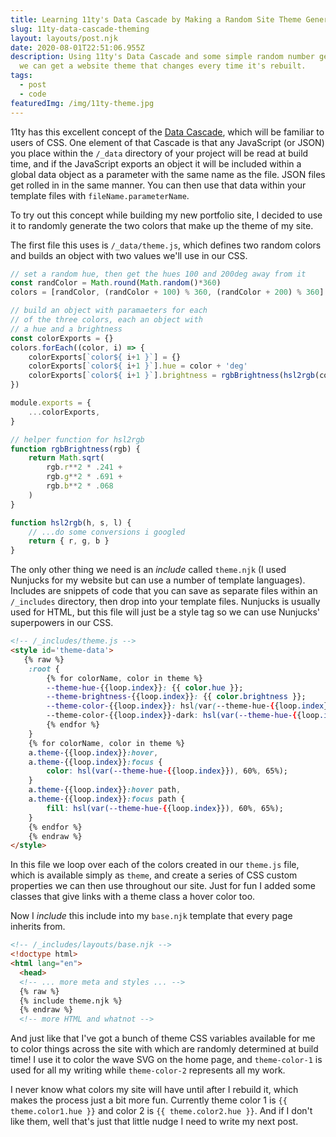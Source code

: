 ```yaml
---
title: Learning 11ty's Data Cascade by Making a Random Site Theme Generator
slug: 11ty-data-cascade-theming
layout: layouts/post.njk
date: 2020-08-01T22:51:06.955Z
description: Using 11ty's Data Cascade and some simple random number generation
  we can get a website theme that changes every time it's rebuilt.
tags:
  - post
  - code
featuredImg: /img/11ty-theme.jpg
---
```

11ty has this excellent concept of the [Data Cascade](https://www.11ty.dev/docs/data-cascade/), which will be familiar to users of CSS. One element of that Cascade is that any JavaScript (or JSON) you place within the `/_data` directory of your project will be read at build time, and if the JavaScript exports an object it will be included within a global data object as a parameter with the same name as the file. JSON files get rolled in in the same manner. You can then use that data within your template files with `fileName.parameterName`.

To try out this concept while building my new portfolio site, I decided to use it to randomly generate the two colors that make up the theme of my site.

The first file this uses is `/_data/theme.js`, which defines two random colors and builds an object with two values we'll use in our CSS.

```jsx
// set a random hue, then get the hues 100 and 200deg away from it
const randColor = Math.round(Math.random()*360)
colors = [randColor, (randColor + 100) % 360, (randColor + 200) % 360]

// build an object with paramaeters for each
// of the three colors, each an object with
// a hue and a brightness
const colorExports = {}
colors.forEach((color, i) => {
    colorExports[`color${ i+1 }`] = {}
    colorExports[`color${ i+1 }`].hue = color + 'deg'
    colorExports[`color${ i+1 }`].brightness = rgbBrightness(hsl2rgb(color/360, .5, .5)).toPrecision(3)
})

module.exports = {
    ...colorExports,
}

// helper function for hsl2rgb
function rgbBrightness(rgb) {
    return Math.sqrt(
        rgb.r**2 * .241 +
        rgb.g**2 * .691 +
        rgb.b**2 * .068
    )
}

function hsl2rgb(h, s, l) {
    // ...do some conversions i googled
    return { r, g, b }
}
```

The only other thing we need is an *include* called `theme.njk` (I used Nunjucks for my website but can use a number of template languages). Includes are snippets of code that you can save as separate files within an `/_includes` directory, then drop into your template files. Nunjucks is usually used for HTML, but this file will just be a style tag so we can use Nunjucks' superpowers in our CSS.

<div class='steezy-pre'>

```html
<!-- /_includes/theme.js -->
<style id='theme-data'>
   {% raw %}
    :root {
        {% for colorName, color in theme %}
        --theme-hue-{{loop.index}}: {{ color.hue }};
        --theme-brightness-{{loop.index}}: {{ color.brightness }};
        --theme-color-{{loop.index}}: hsl(var(--theme-hue-{{loop.index}}), 60%, 85%);
        --theme-color-{{loop.index}}-dark: hsl(var(--theme-hue-{{loop.index}}), 80%, {% adjustBrightness 5, 20, color.brightness %}%);
        {% endfor %}
    }
    {% for colorName, color in theme %}
    a.theme-{{loop.index}}:hover,
    a.theme-{{loop.index}}:focus {
        color: hsl(var(--theme-hue-{{loop.index}}), 60%, 65%);
    }
    a.theme-{{loop.index}}:hover path,
    a.theme-{{loop.index}}:focus path {
        fill: hsl(var(--theme-hue-{{loop.index}}), 60%, 65%);
    }
    {% endfor %}
    {% endraw %}
</style>
```

</div>

In this file we loop over each of the colors created in our `theme.js` file, which is available simply as `theme`, and create a series of CSS custom properties we can then use throughout our site. Just for fun I added some classes that give links with a theme class a hover color too.

Now I *include* this include into my `base.njk` template that every page inherits from.

```html
<!-- /_includes/layouts/base.njk -->
<!doctype html>
<html lang="en">
  <head>
  <!-- ... more meta and styles ... -->
  {% raw %}
  {% include theme.njk %}
  {% endraw %}
  <!-- more HTML and whatnot -->
```

And just like that I've got a bunch of theme CSS variables available for me to color things across the site with which are randomly determined at build time! I use it to color the wave SVG on the home page, and `theme-color-1` is used for all my writing while `theme-color-2` represents all my work.

I never know what colors my site will have until after I rebuild it, which makes the process just a bit more fun. Currently theme color 1 is `{{ theme.color1.hue }}` and color 2 is `{{ theme.color2.hue }}`. And if I don't like them, well that's just that little nudge I need to write my next post.